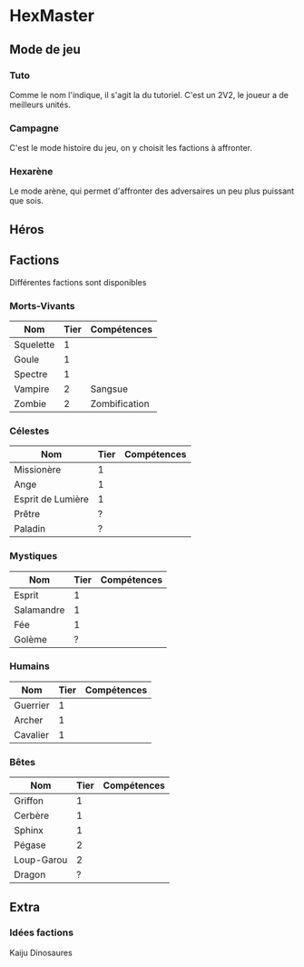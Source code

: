 # HexMaster


## Mode de jeu

### Tuto
Comme le nom l'indique, il s'agit la du tutoriel. 
C'est un 2V2, le joueur a de meilleurs unités.

### Campagne
C'est le mode histoire du jeu, on y choisit les factions à affronter.

### Hexarène
Le mode arène, qui permet d'affronter des adversaires un peu plus puissant que sois.

## Héros

## Factions

Différentes factions sont disponibles

### Morts-Vivants

| Nom       | Tier | Compétences |
|-----------|------|-------------|
| Squelette | 1    |             |
| Goule     | 1    |             |
| Spectre   | 1    |             |
| Vampire   | 2    |    Sangsue  |
| Zombie    | 2    |Zombification|

### Célestes

| Nom              | Tier | Compétences |
|------------------|------|-------------|
| Missionère       | 1    |             |
| Ange             | 1    |             |
| Esprit de Lumière| 1    |             |
| Prêtre           | ?    |             |
| Paladin          | ?    |             |

### Mystiques

| Nom       | Tier | Compétences |
|-----------|------|-------------|
| Esprit    | 1    |             |
| Salamandre| 1    |             |
| Fée       | 1    |             |
| Golème    | ?    |             |

### Humains

| Nom      | Tier | Compétences |
|----------|------|-------------|
| Guerrier | 1    |             |
| Archer   | 1    |             |
| Cavalier | 1    |             |

### Bêtes

| Nom      | Tier | Compétences |
|----------|------|-------------|
| Griffon  | 1    |             |
| Cerbère  | 1    |             |
| Sphinx   | 1    |             |
| Pégase   | 2    |             |
|Loup-Garou| 2    |             |
| Dragon   | ?    |             |

## Extra
### Idées factions
Kaiju
Dinosaures